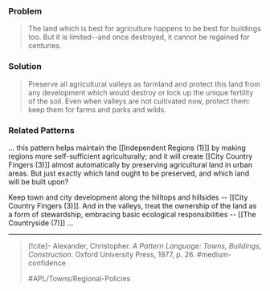 ### Problem
>The land which is best for agriculture happens to be best for buildings too. But it is limited--and once destroyed, it cannot be regained for centuries.

### Solution
>Preserve all agricultural valleys as farmland and protect this land from any development which would destroy or lock up the unique fertility of the soil. Even when valleys are not cultivated now, protect them: keep them for farms and parks and wilds. 

### Related Patterns
... this pattern helps maintain the [[Independent Regions (1)]] by making regions more self-sufficient agriculturally; and it will create [[City Country Fingers (3)]] almost automatically by preserving agricultural land in urban areas. But just exactly which land ought to be preserved, and which land will be built upon?

Keep town and city development along the hilltops and hillsides -- [[City Country Fingers (3)]]. And in the valleys, treat the ownership of the land as a form of stewardship, embracing basic ecological responsibilities -- [[The Countryside (7)]] ...

---
> [!cite]- Alexander, Christopher. _A Pattern Language: Towns, Buildings, Construction_. Oxford University Press, 1977, p. 26.
> #medium-confidence 
> 
> #APL/Towns/Regional-Policies 

